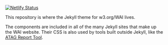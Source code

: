 [![Netlify Status](https://api.netlify.com/api/v1/badges/bccece24-1280-4687-8121-4536666ea4c9/deploy-status)](https://app.netlify.com/sites/wai-website-theme/deploys)

This repository is where the Jekyll theme for w3.org/WAI lives.

The components are included in all of the many Jekyll sites that make up the WAI website. Their CSS is also used by tools built outside Jekyll, like the [ATAG Report Tool](https://www.w3.org/WAI/atag/report-tool/).
